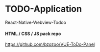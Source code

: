 # TODO-Application
React-Native-Webview-Todoo

#### HTML / CSS / JS pack repo
https://github.com/bzozoo/VUE-ToDo-Panel
